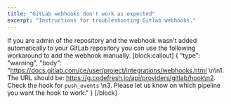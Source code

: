 ```yaml
---
title: "GitLab webhooks don't work as expected"
excerpt: "Instructions for troubleshooting Gitlab webhooks."
---
```

If you are admin of the repository and the webhook wasn't added automatically to your GitLab repository you can use the following workaround to add the webhook manually. 
[block:callout]
{
  "type": "warning",
  "body": "https://docs.gitlab.com/ce/user/project/integrations/webhooks.html \n\n1. The URL should be: https://g.codefresh.io/api/providers/gitlab/hook\n2. Check the hook for `push_events` \n3. Please let us know on which pipeline you want the hook to work."
}
[/block]